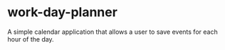 # work-day-planner
A simple calendar application that allows a user to save events for each hour of the day.
